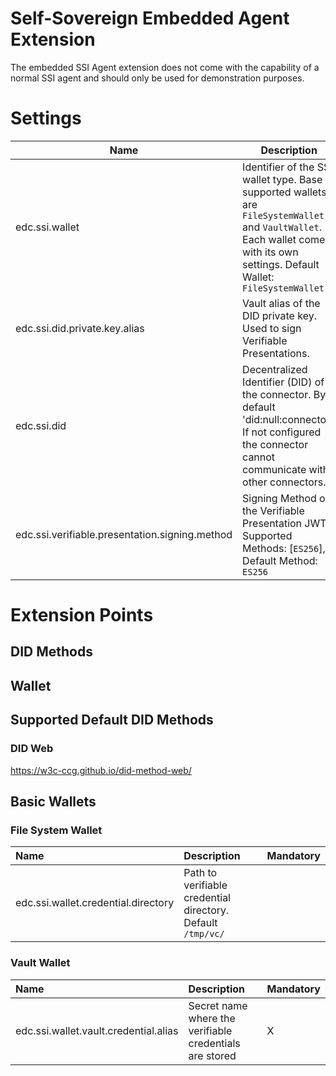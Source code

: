 # Self-Sovereign Embedded Agent Extension

The embedded SSI Agent extension does not come with the capability of a normal SSI agent and should only be used for
demonstration purposes.

# Settings

| Name                                           | Description                                                                                                                                                                     | Mandatory |
|------------------------------------------------|---------------------------------------------------------------------------------------------------------------------------------------------------------------------------------|-----------|
| edc.ssi.wallet                                 | Identifier of the SSI wallet type. Base supported wallets are `FileSystemWallet` and `VaultWallet`. Each wallet comes with its own settings. Default Wallet: `FileSystemWallet` |           |
| edc.ssi.did.private.key.alias                  | Vault alias of the DID private key. Used to sign Verifiable Presentations.                                                                                                      | X         |
| edc.ssi.did                                    | Decentralized Identifier (DID) of the connector. By default 'did:null:connector'. If not configured the connector cannot communicate with other connectors.                     |           |
| edc.ssi.verifiable.presentation.signing.method | Signing Method of the Verifiable Presentation JWT. Supported Methods: [`ES256`], Default Method: `ES256`                                                                        ||

# Extension Points

## DID Methods

## Wallet

## Supported Default DID Methods

### DID Web

https://w3c-ccg.github.io/did-method-web/

## Basic Wallets

### File System Wallet

| Name                                | Description                                                 | Mandatory |
|:------------------------------------|:------------------------------------------------------------|-----------|
| edc.ssi.wallet.credential.directory | Path to verifiable credential directory. Default `/tmp/vc/` |           |

### Vault Wallet

| Name                                  | Description                                             | Mandatory |
|:--------------------------------------|:--------------------------------------------------------|-----------|
| edc.ssi.wallet.vault.credential.alias | Secret name where the verifiable credentials are stored | X         |